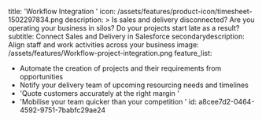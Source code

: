 title: 'Workflow Integration '
icon: /assets/features/product-icon/timesheet-1502297834.png
description: >
  Is sales and delivery disconnected? Are you operating your business in silos? Do your projects start
  late as a result?
subtitle: Connect Sales and Delivery in Salesforce
secondarydescription: Align staff and work activities across your business
image: /assets/features/Workflow-project-integration.png
feature_list:
  - Automate the creation of projects and their requirements from opportunities
  - Notify your delivery team of upcoming resourcing needs and timelines
  - 'Quote customers accurately at the right margin '
  - 'Mobilise your team quicker than your competition '
id: a8cee7d2-0464-4592-9751-7babfc29ae24
